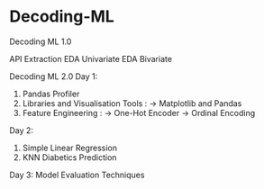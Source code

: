 # Decoding-ML 
Decoding ML 1.0

API Extraction 
EDA Univariate 
EDA Bivariate


Decoding ML 2.0
Day 1:
1. Pandas Profiler
2. Libraries and Visualisation Tools :
-> Matplotlib and Pandas
3. Feature Engineering :
-> One-Hot Encoder 
-> Ordinal Encoding

Day 2: 
1. Simple Linear Regression 
2. KNN Diabetics Prediction 

Day 3:
Model Evaluation Techniques
